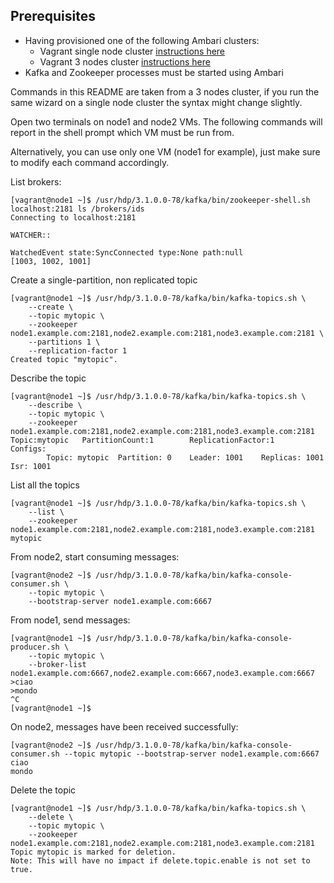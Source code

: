 ## Prerequisites

- Having provisioned one of the following Ambari clusters:
    - Vagrant single node cluster [instructions here](../02-Provision_the_environment/Vagrant_single_node/README.md)
    - Vagrant 3 nodes cluster [instructions here](../02-Provision_the_environment/Vagrant/README.md)
- Kafka and Zookeeper processes must be started using Ambari

Commands in this README are taken from a 3 nodes cluster, if you run the same wizard on a single node cluster the syntax  might change slightly.


Open two terminals on node1 and node2 VMs. The following commands will report in the shell prompt which VM must be run from.

Alternatively, you can use only one VM (node1 for example), just make sure to modify each command accordingly.


List brokers:

```console
[vagrant@node1 ~]$ /usr/hdp/3.1.0.0-78/kafka/bin/zookeeper-shell.sh localhost:2181 ls /brokers/ids
Connecting to localhost:2181

WATCHER::

WatchedEvent state:SyncConnected type:None path:null
[1003, 1002, 1001]
```

Create a single-partition, non replicated topic

```console
[vagrant@node1 ~]$ /usr/hdp/3.1.0.0-78/kafka/bin/kafka-topics.sh \
    --create \
    --topic mytopic \
    --zookeeper node1.example.com:2181,node2.example.com:2181,node3.example.com:2181 \
    --partitions 1 \
    --replication-factor 1
Created topic "mytopic".
```

Describe the topic

```console
[vagrant@node1 ~]$ /usr/hdp/3.1.0.0-78/kafka/bin/kafka-topics.sh \
    --describe \
    --topic mytopic \
    --zookeeper node1.example.com:2181,node2.example.com:2181,node3.example.com:2181
Topic:mytopic   PartitionCount:1        ReplicationFactor:1     Configs:
        Topic: mytopic  Partition: 0    Leader: 1001    Replicas: 1001  Isr: 1001
```

List all the topics

```console
[vagrant@node1 ~]$ /usr/hdp/3.1.0.0-78/kafka/bin/kafka-topics.sh \
    --list \
    --zookeeper node1.example.com:2181,node2.example.com:2181,node3.example.com:2181
mytopic
```

From node2, start consuming messages:

```console
[vagrant@node2 ~]$ /usr/hdp/3.1.0.0-78/kafka/bin/kafka-console-consumer.sh \
    --topic mytopic \
    --bootstrap-server node1.example.com:6667
``` 


From node1, send messages:

```console
[vagrant@node1 ~]$ /usr/hdp/3.1.0.0-78/kafka/bin/kafka-console-producer.sh \
    --topic mytopic \
    --broker-list node1.example.com:6667,node2.example.com:6667,node3.example.com:6667
>ciao
>mondo
^C
[vagrant@node1 ~]$ 
``` 

On node2, messages have been received successfully:

```console
[vagrant@node2 ~]$ /usr/hdp/3.1.0.0-78/kafka/bin/kafka-console-consumer.sh --topic mytopic --bootstrap-server node1.example.com:6667
ciao
mondo
``` 

Delete the topic

```console
[vagrant@node1 ~]$ /usr/hdp/3.1.0.0-78/kafka/bin/kafka-topics.sh \
    --delete \
    --topic mytopic \
    --zookeeper node1.example.com:2181,node2.example.com:2181,node3.example.com:2181
Topic mytopic is marked for deletion.
Note: This will have no impact if delete.topic.enable is not set to true.
```

